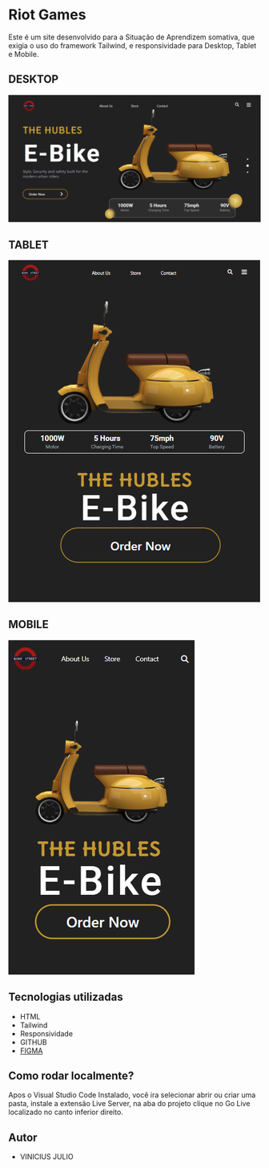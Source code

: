 # Riot Games
Este é um site desenvolvido para a Situação de Aprendizem somativa, que exigia o uso do framework Tailwind, e responsividade para Desktop, Tablet e Mobile.

## DESKTOP
![](./img/desktop.png)

## TABLET
![](./img/tablet.png)

## MOBILE
![](./img/celular.png)

## Tecnologias utilizadas
 * HTML
 * Tailwind
 * Responsividade
 * GITHUB
 * [FIGMA](<https://www.figma.com/design/Q77QzZNMl952Rp60UOtsKL/Lima-Atividade-e-bike--Copy-?node-id=0-1&p=f&t=J83wLRpXqvzLpz8N-0>)

  ## Como rodar localmente?
 Apos o Visual Studio Code Instalado, você ira selecionar abrir ou criar uma pasta, instale a extensão Live Server, na aba do projeto clique no Go Live localizado no canto inferior direito.


  ## Autor
* VINICIUS JULIO